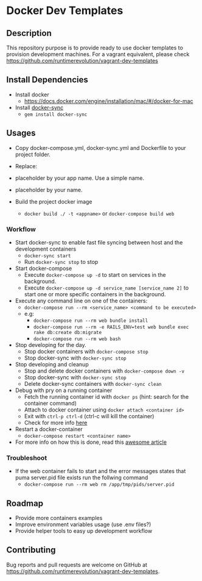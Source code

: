 # Docker Dev Templates

## Description

This repository purpose is to provide ready to use docker templates to provision development machines.
For a vagrant equivalent, please check https://github.com/runtimerevolution/vagrant-dev-templates

## Install Dependencies

* Install docker
    * https://docs.docker.com/engine/installation/mac/#/docker-for-mac
* Install [docker-sync](http://docker-sync.io)
    * `gem install docker-sync`

## Usages

* Copy docker-compose.yml, docker-sync.yml and Dockerfile to your project folder.

* Replace:
* <appname> placeholder by your app name. Use a simple name.
* <your name> placeholder by your name.

* Build the project docker image
    * `docker build ./ -t <appname>` or `docker-compose build web`

### Workflow

* Start docker-sync to enable fast file syncing between host and the development containers
    * `docker-sync start`
    * Run `docker-sync stop` to stop
* Start docker-compose
    * Execute `docker-compose up -d` to start on services in the background.
    * Execute `docker-compose up -d service_name [service_name 2]` to start one or more specific containers in the background.
* Execute any command line on one of the containers:
    * `docker-compose run --rm <service_name> <command to be executed>`
    * e.g:
        * `docker-compose run --rm web bundle install`
        * `docker-compose run --rm -e RAILS_ENV=test web bundle exec rake db:create db:migrate`
        * `docker-compose run --rm web bash`
* Stop developing for the day.
    * Stop docker containers with `docker-compose stop`
    * Stop docker-sync with `docker-sync stop`
* Stop developing and cleanup
    * Stop and delete docker containers with `docker-compose down -v`
    * Stop docker-sync with `docker-sync stop`
    * Delete docker-sync containers with `docker-sync clean`
* Debug with pry on a running container
    * Fetch the running container id with `docker ps` (hint: search for the container command)
    * Attach to docker container using `docker attach <container id>`
    * Exit with `ctrl-p ctrl-d` (ctrl-c will kill the container)
    * Check for more info [here](http://www.chris-kelly.net/2016/07/25/debugging-rails-with-pry-within-a-docker-container/)
* Restart a docker-container
    * `docker-compose restart <container name>`
* For more info on how this is done, read this [awesome article](https://revs.runtime-revolution.com/setting-up-a-simple-rails-development-environment-with-docker-for-fun-and-profit-71b8aa0d33c1#.2mjte0i8r)

### Troubleshoot
* If the web container fails to start and the error messages states that puma server.pid file exists run the follwing command
    * `docker-compose run --rm web rm /app/tmp/pids/server.pid`

## Roadmap

* Provide more containers examples
* Improve environment variables usage (use .env files?)
* Provide helper tools to easy up development workflow

## Contributing

Bug reports and pull requests are welcome on GitHub at https://github.com/runtimerevolution/vagrant-dev-templates.
